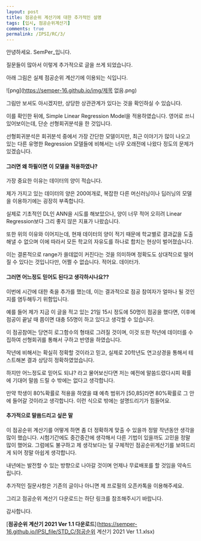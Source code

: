 ```yaml
---
layout: post
title: 점공순위 계산기에 대한 추가적인 설명
tags: [입시, 점공순위계산기]
comments: true
permalink: /IPSI/RC/3/
---
```


안녕하세요. SemPer_입니다.

질문들이 많아서 이렇게 추가적으로 글을 쓰게 되었습니다.

아래 그림은 실제 점공순위 계산기에 이용되는 식입니다.

![png](https://semper-16.github.io/img/제목 없음.png)



그림만 보셔도 아시겠지만, 상당한 상관관계가 있다는 것을 확인하실 수 있습니다.

이를 확인한 뒤에, Simple Linear Regression Model을 적용하였습니다. 영어로 쓰니 있어보이는데, 단순 선형회귀분석을 한 것입니다.

선형회귀분석은 회귀분석 중에서 가장 간단한 모델이지만, 최근 이야기가 많이 나오고 있는 다른 유명한 Regression 모델들에 비해서는 너무 오래전에 나왔다 정도의 문제가 있겠습니다.



#### 그러면 왜 하필이면 이 모델을 적용하였나?

가장 중요한 이유는 데이터의 양이 적습니다.

제가 가지고 있는 데이터의 양은 200여개로, 복잡한 다른 머신러닝이나 딥러닝의 모델을 이용하기에는 굉장히 부족합니다.

실제로 기초적인 DL인 ANN을 시도를 해보았으나, 양이 너무 적어 오히려 Linear Regression보다 그리 좋지 않은 지표가 나왔습니다.

또한 위의 이유와 이어지는데, 현재 데이터의 양이 적기 때문에 학교별로 결과값을 도출해낼 수 없으며 이에 따라서 모든 학교의 자유도를 하나로 합치는 현상이 벌어졌습니다.

이는 결론적으로 range가 쓸데없이 커진다는 것을 의미하며 정확도도 상대적으로 떨어질 수 있다는 것입니다만, 어쩔 수 없습니다. 적어요. 데이터가.



#### 그러면 어느정도 믿어도 된다고 생각하시나요??

이번에 시간에 대한 축을 추가를 했는데, 이는 결과적으로 점공 참여자가 얼마나 될 것인지를 염두해두기 위함입니다.

예를 들어 제가 지금 이 글을 적고 있는 21일 15시 정도에 50명이 점공을 했다면, 이후에 점공이 끝날 때 쯤이면 대충 55명이 하고 있다고 생각할 수 있습니다.

이 점공참여는 당연히 로그함수의 형태로 그려질 것이며, 이것 또한 작년에 데이터를 수집하여 선형회귀를 통해서 구하고 반영을 하였습니다.

작년에 비해서는 확실히 정확할 것이라고 믿고, 실제로 20학년도 연고상경을 통해서 테스트해본 결과 상당히 정확하였었습니다.

하지만 어느정도로 믿어도 되냐? 라고 물어보신다면 저는 예전에 말씀드렸다시피 확률에 기대어 말씀 드릴 수 밖에는 없다고 생각합니다.

만약 학생이 80%확률로 적용을 하였을 떄 예측 범위가 [50,85]라면 80%확률로 그 안에 들어갈 것이라고 생각합니다. 이런 식으로 밖에는 설명드리기가 힘들어요.





#### 추가적으로 말씀드리고 싶은 말

이 점공순위 계산기를 어떻게 하면 좀 더 정확하게 맞출 수 있을까 정말 작년동안 생각을 많이 했습니다. 시험기간에도 중간중간에 생각해서 다른 기법이 있을까도 고민을 정말 많이 했어요. 그럼에도 불구하고 제 생각보다는 덜 구체적인 점공순위계산기를 보여드리게 되어 정말 아쉽게 생각합니다.

내년에는 발전할 수 있는 방향으로 나아갈 것이며 언제나 무료배포를 할 것임을 약속드립니다.



추가적인 질문사항은 기존의 글이나 아니면 제 프로필의 오픈카톡을 이용해주세요.



그리고 점공순위 계산기 다운로드는 하단 링크를 참조해주시기 바랍니다.



감사합니다.





[**점공순위 계산기 2021 Ver 1.1 다운로드**](https://semper-16.github.io/IPSI_file/STD_C/점공순위 계산기 2021 Ver 1.1.xlsx)